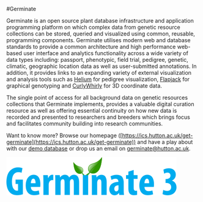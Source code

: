 #Germinate

Germinate is an open source plant database infrastructure and application programming platform
on which complex data from genetic resource collections can be stored, queried and visualized
using common, reusable, programming components. Germinate utilises modern web and database
standards to provide a common architecture and high performance web-based user interface and
analytics functionality across a wide variety of data types including: passport, phenotypic,
field trial, pedigree, genetic, climatic, geographic location data as well as user-submitted
annotations. In addition, it provides links to an expanding variety of external visualization
and analysis tools such as [Helium](https://ics.hutton.ac.uk/helium) for pedigree visualization,
[Flapjack](https://ics.hutton.ac.uk/flapjack) for graphical genotyping and
[CurlyWhirly](https://ics.hutton.ac.uk/curlywhirly) for 3D coordinate data.

The single point of access for all background data on genetic resources collections that
Germinate implements, provides a valuable digital curation resource as well as offering
essential continuity on how new data is recorded and presented to researchers and breeders
which brings focus and facilitates community building into research communities.

Want to know more? Browse our homepage ([https://ics.hutton.ac.uk/get-germinate](https://ics.hutton.ac.uk/get-germinate))
and have a play about with our [demo database](https://ics.hutton.ac.uk/germinate-demo) or drop us
an email on [germinate@hutton.ac.uk](mailto:germinate@hutton.ac.uk).

[![Germinate logo](war/img/germinate.svg?raw=true "Germinate Project")](https://ics.hutton.ac.uk/get-germinate)
